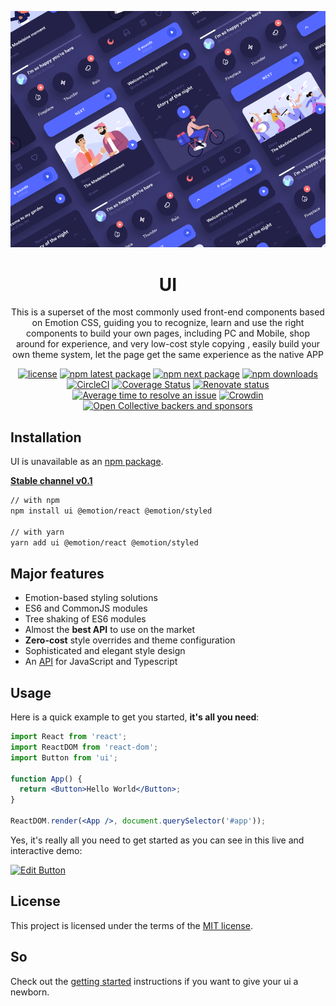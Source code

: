 <!-- markdownlint-disable-next-line -->
<p align="center">
  <img src="./images/logo.jpg" alt="ui: An ui component">
  
</p>
<h1 align="center">UI</h1>

<div align="center">

This is a superset of the most commonly used front-end components based on Emotion CSS, guiding you to recognize, learn and use the right components to build your own pages, including PC and Mobile, shop around for experience, and very low-cost style copying , easily build your own theme system, let the page get the same experience as the native APP

[![license](https://img.shields.io/badge/license-MIT-blue.svg)](https://github.com/mui-org/material-ui/blob/HEAD/LICENSE)
[![npm latest package](https://img.shields.io/npm/v/@mui/material/latest.svg)](https://www.npmjs.com/package/@mui/material)
[![npm next package](https://img.shields.io/npm/v/@mui/material/next.svg)](https://www.npmjs.com/package/@mui/material)
[![npm downloads](https://img.shields.io/npm/dm/@mui/material.svg)](https://www.npmjs.com/package/@mui/material)
[![CircleCI](https://circleci.com/gh/mui-org/material-ui/tree/master.svg?style=shield)](https://app.circleci.com/pipelines/github/mui-org/material-ui?branch=master)
[![Coverage Status](https://img.shields.io/codecov/c/github/mui-org/material-ui/master.svg)](https://codecov.io/gh/mui-org/material-ui/branch/master)
[![Renovate status](https://img.shields.io/badge/renovate-enabled-brightgreen.svg)](https://github.com/mui-org/material-ui/issues/27062)
[![Average time to resolve an issue](https://isitmaintained.com/badge/resolution/mui-org/material-ui.svg)](https://isitmaintained.com/project/mui-org/material-ui 'Average time to resolve an issue')
[![Crowdin](https://badges.crowdin.net/material-ui-docs/localized.svg)](https://translate.mui.com/project/material-ui-docs)
[![Open Collective backers and sponsors](https://img.shields.io/opencollective/all/mui)](https://opencollective.com/mui)

</div>

## Installation

UI is unavailable as an [npm package](https://www.npmjs.com/package/).

**[Stable channel v0.1](https:///)**

```sh
// with npm
npm install ui @emotion/react @emotion/styled

// with yarn
yarn add ui @emotion/react @emotion/styled
```

## Major features

- Emotion-based styling solutions
- ES6 and CommonJS modules
- Tree shaking of ES6 modules
- Almost the **best API** to use on the market
- **Zero-cost** style overrides and theme configuration
- Sophisticated and elegant style design
- An [API](https:///) for JavaScript and Typescript

## Usage

Here is a quick example to get you started, **it's all you need**:

```jsx
import React from 'react';
import ReactDOM from 'react-dom';
import Button from 'ui';

function App() {
  return <Button>Hello World</Button>;
}

ReactDOM.render(<App />, document.querySelector('#app'));
```

Yes, it's really all you need to get started as you can see in this live and interactive demo:

[![Edit Button](https://www.baidu/com)](https://www.baidu.com)

## License

This project is licensed under the terms of the
[MIT license](/LICENSE).

## So

Check out the [getting started](https:///) instructions if you want to give your ui a newborn.

